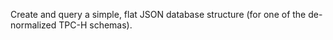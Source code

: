 Create and query a simple, flat JSON database structure (for one of the de-normalized TPC-H schemas).
